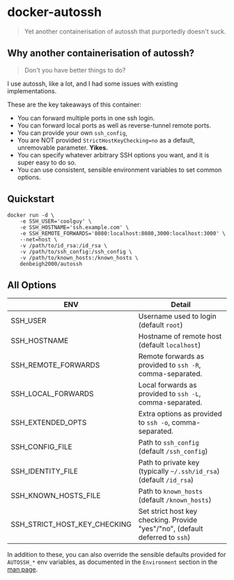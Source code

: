 # docker-autossh
> Yet another containerisation of autossh that purportedly doesn't suck.

## Why another containerisation of autossh?
> Don't you have better things to do?

I use autossh, like a lot, and I had some issues with existing implementations.

These are the key takeaways of this container:
 - You can forward multiple ports in one ssh login.
 - You can forward local ports as well as reverse-tunnel remote ports.
 - You can provide your own `ssh_config`, 
 - You are NOT provided `StrictHostKeyChecking=no` as a default, unremovable parameter. **Yikes.**
 - You can specify whatever arbitrary SSH options you want, and it is super easy to do so.
 - You can use consistent, sensible environment variables to set common options.

## Quickstart
```
docker run -d \
    -e SSH_USER='coolguy' \
    -e SSH_HOSTNAME='ssh.example.com' \
    -e SSH_REMOTE_FORWARDS='8080:localhost:8080,3000:localhost:3000' \
    --net=host \
    -v /path/to/id_rsa:/id_rsa \
    -v /path/to/ssh_config:/ssh_config \
    -v /path/to/known_hosts:/known_hosts \
    denbeigh2000/autossh
```

## All Options
| **ENV**                       | Detail                                                                            |
| ----------------------------- | --------------------------------------------------------------------------------- |
| SSH_USER                      | Username used to login (default `root`)                                           |
| SSH_HOSTNAME                  | Hostname of remote host (default `localhost`)                                     |
| SSH_REMOTE_FORWARDS           | Remote forwards as provided to `ssh -R`, comma-separated.                         |
| SSH_LOCAL_FORWARDS            | Local forwards as provided to `ssh -L`, comma-separated.                          |
| SSH_EXTENDED_OPTS             | Extra options as provided to `ssh -o`, comma-separated.                           |
| SSH_CONFIG_FILE               | Path to `ssh_config` (default `/ssh_config`)                                      |
| SSH_IDENTITY_FILE             | Path to private key (typically `~/.ssh/id_rsa`) (default `/id_rsa`)               |
| SSH_KNOWN_HOSTS_FILE          | Path to `known_hosts` (default `/known_hosts`)                                    |
| SSH_STRICT_HOST_KEY_CHECKING  | Set strict host key checking. Provide "yes"/"no", (default deferred to `ssh`)     |

In addition to these, you can also override the sensible defaults provided for
`AUTOSSH_*` env variables, as documented in the `Environment` section in the
[man page](https://linux.die.net/man/1/autossh).
